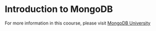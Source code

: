 # Introduction to MongoDB

For more information in this coourse, please visit [MongoDB University](https://university.mongodb.com/courses/M001/about)